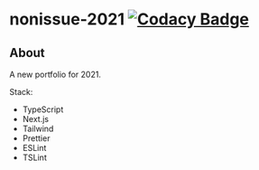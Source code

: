 # nonissue-2021 [![Codacy Badge](https://app.codacy.com/project/badge/Grade/0845dd9aa64e4b63b748f50ac8b42972)](https://www.codacy.com/gh/nonissue/non-www/dashboard?utm_source=github.com&amp;utm_medium=referral&amp;utm_content=nonissue/non-www&amp;utm_campaign=Badge_Grade)

## About

A new portfolio for 2021. 

Stack:
  - TypeScript
  - Next.js
  - Tailwind
  - Prettier
  - ESLint
  - TSLint

